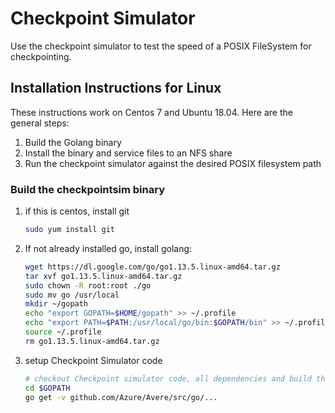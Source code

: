 # Checkpoint Simulator

Use the checkpoint simulator to test the speed of a POSIX FileSystem for checkpointing.

## Installation Instructions for Linux

These instructions work on Centos 7 and Ubuntu 18.04. Here are the general steps:
 1. Build the Golang binary
 1. Install the binary and service files to an NFS share
 1. Run the checkpoint simulator against the desired POSIX filesystem path

### Build the checkpointsim binary

1. if this is centos, install git

    ```bash
    sudo yum install git
    ```

1. If not already installed go, install golang:

    ```bash
    wget https://dl.google.com/go/go1.13.5.linux-amd64.tar.gz
    tar xvf go1.13.5.linux-amd64.tar.gz
    sudo chown -R root:root ./go
    sudo mv go /usr/local
    mkdir ~/gopath
    echo "export GOPATH=$HOME/gopath" >> ~/.profile
    echo "export PATH=$PATH:/usr/local/go/bin:$GOPATH/bin" >> ~/.profile
    source ~/.profile
    rm go1.13.5.linux-amd64.tar.gz
    ```

2. setup Checkpoint Simulator code
    ```bash
    # checkout Checkpoint simulator code, all dependencies and build the binaries
    cd $GOPATH
    go get -v github.com/Azure/Avere/src/go/...
    ```

